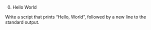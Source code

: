 0. Hello World

Write a script that prints “Hello, World”, followed by a new line to the standard output.
